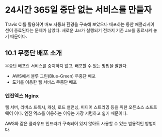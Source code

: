 # 24시간 365일 중단 없는 서비스를 만들자

Travis CI를 활용하여 배포 자동화 환경을 구축해 보았으나 배포하는 동안 애플리케이션이 종료된다는 문제가 남았다. 새로운 Jar가 실행되기 전까지 기존 Jar를 종료시켜 놓기 때문이다.

## 10.1 무중단 배포 소개

무중단 배포란 서비스를 중지하지 않고, 배포할 수 있는 방법을 말한다.

- AWS에서 블루 그린(Blue-Green) 무중단 배포
- 도커를 이용한 웹 서비스 무중단 배포

### 엔진엑스 Nginx

웹 서버, 리버스 프록시, 캐싱, 로드 밸런싱, 미디어 스트리밍 등을 위한 오픈소스 소프트웨어 이다. 엔진 엑스를 이용하는 이유는 가장 저렴하고 쉽기 때문이다.

AWS와 같은 클라우드 인프라가 구축되어 있지 않아도 사용할 수 있는 범용적인 방법이다.
